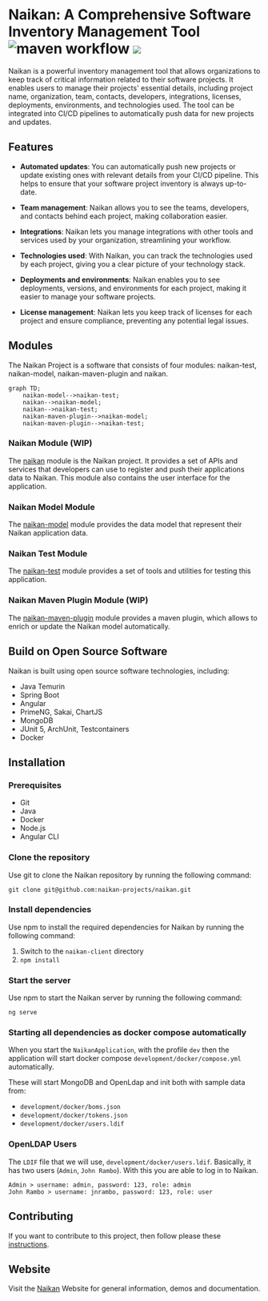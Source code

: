
# Naikan: A Comprehensive Software Inventory Management Tool ![maven workflow](https://github.com/enofex/naikan/actions/workflows/maven.yml/badge.svg) [![](https://img.shields.io/badge/Java%20Version-20-orange)](/pom.xml)

Naikan is a powerful inventory management tool that allows organizations to keep track of critical information related to their software projects. It enables users to manage their projects' essential details, including project name, organization, team, contacts, developers, integrations, licenses, deployments, environments, and technologies used. The tool can be integrated into CI/CD pipelines to automatically push data for new projects and updates.

## Features

* **Automated updates**: You can automatically push new projects or update existing ones with relevant details from your CI/CD pipeline. This helps to ensure that your software project inventory is always up-to-date.

* **Team management**: Naikan allows you to see the teams, developers, and contacts behind each project, making collaboration easier.

* **Integrations**: Naikan lets you manage integrations with other tools and services used by your organization, streamlining your workflow.

* **Technologies used**: With Naikan, you can track the technologies used by each project, giving you a clear picture of your technology stack.

* **Deployments and environments**: Naikan enables you to see deployments, versions, and environments for each project, making it easier to manage your software projects.

* **License management**: Naikan lets you keep track of licenses for each project and ensure compliance, preventing any potential legal issues.

## Modules
The Naikan Project is a software that consists of four modules: naikan-test, naikan-model, naikan-maven-plugin and naikan. 

```mermaid
graph TD;
    naikan-model-->naikan-test;
    naikan-->naikan-model;
    naikan-->naikan-test;
    naikan-maven-plugin-->naikan-model;
    naikan-maven-plugin-->naikan-test;
```

### Naikan Module (WIP)
The [naikan](https://github.com/enofex/naikan) module is the Naikan project. It provides a set of APIs and services that developers can use to register and push their applications data to Naikan. This module also contains the user interface for the application.

### Naikan Model Module
The [naikan-model](https://github.com/enofex/naikan-model) module provides the data model that represent their Naikan application data. 

### Naikan Test Module
The [naikan-test](https://github.com/enofex/naikan-test) module provides a set of tools and utilities for testing this application. 

### Naikan Maven Plugin Module (WIP)
The [naikan-maven-plugin](https://github.com/enofex/naikan-maven-plugin) module provides a maven plugin, which allows to enrich or update the Naikan model automatically.

 
## Build on Open Source Software

Naikan is built using open source software technologies, including:

* Java Temurin
* Spring Boot
* Angular
* PrimeNG, Sakai, ChartJS
* MongoDB
* JUnit 5, ArchUnit, Testcontainers
* Docker
  
## Installation

### Prerequisites

* Git
* Java
* Docker
* Node.js
* Angular CLI

### Clone the repository

Use git to clone the Naikan repository by running the following command:

`git clone git@github.com:naikan-projects/naikan.git`

### Install dependencies

Use npm to install the required dependencies for Naikan by running the following command:

1. Switch to the `naikan-client` directory
2. `npm install`

### Start the server

Use npm to start the Naikan server by running the following command:

`ng serve`

### Starting all dependencies as docker compose automatically

When you start the `NaikanApplication`, with the profile `dev` then the application will start
docker compose
`development/docker/compose.yml` automatically. 

These will start MongoDB and OpenLdap and init both with sample data from:

*  `development/docker/boms.json`
*  `development/docker/tokens.json`
*  `development/docker/users.ldif`

### OpenLDAP Users

The `LDIF` file that we will use, `development/docker/users.ldif`. Basically, it has two
users (`Admin`, `John Rambo`). With this you are able to log in to Naikan.

```
Admin > username: admin, password: 123, role: admin
John Rambo > username: jnrambo, password: 123, role: user
```

## Contributing

If you want to contribute to this project, then follow please
these [instructions](CONTRIBUTING.md).

## Website

Visit the [Naikan](https://naikan.io) Website for general information, demos and documentation.
